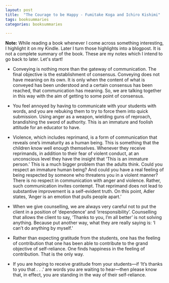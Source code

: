```yaml
---
layout: post
title:  "The Courage to be Happy - Fumitake Koga and Ichiro Kishimi"
tags: booksummaries
categories: booksummaries

---
```


**Note:** While reading a book whenever I come across something interesting, I highlight it on my Kindle. Later I turn those highlights into a blogpost. It is not a complete summary of the book. These are my notes which I intend to go back to later. Let's start!

- Conveying is nothing more than the gateway of communication. The final objective is the establishment of consensus. Conveying does not have meaning on its own. It is only when the content of what is conveyed has been understood and a certain consensus has been reached, that communication has meaning. So, we are talking together in this way with the aim of getting to some point of consensus.

- You feel annoyed by having to communicate with your students with words, and you are rebuking them to try to force them into quick submission. Using anger as a weapon, wielding guns of reproach, brandishing the sword of authority. This is an immature and foolish attitude for an educator to have.

- Violence, which includes reprimand, is a form of communication that reveals one’s immaturity as a human being. This is something that the children know well enough themselves. Whenever they receive reprimands, in addition to their fear of violent conduct, at an unconscious level they have the insight that ‘This is an immature person.’ This is a much bigger problem than the adults think. Could you respect an immature human being? And could you have a real feeling of being respected by someone who threatens you in a violent manner? There is no respect in communication with anger and violence. Rather, such communication invites contempt. That reprimand does not lead to substantive improvement is a self-evident truth. On this point, Adler states, ‘Anger is an emotion that pulls people apart.’

- When we give counselling, we are always very careful not to put the client in a position of ‘dependence’ and ‘irresponsibility’. Counselling that allows the client to say, ‘Thanks to you, I’m all better’ is not solving anything. Because put another way, what they are really saying is: ‘I can’t do anything by myself.’

- Rather than expecting gratitude from the students, one has the feeling of contribution that one has been able to contribute to the grand objective of self-reliance. One finds happiness in the feeling of contribution. That is the only way.

- If you are hoping to receive gratitude from your students—if ‘It’s thanks to you that . . .’ are words you are waiting to hear—then please know that, in effect, you are standing in the way of their self-reliance.
